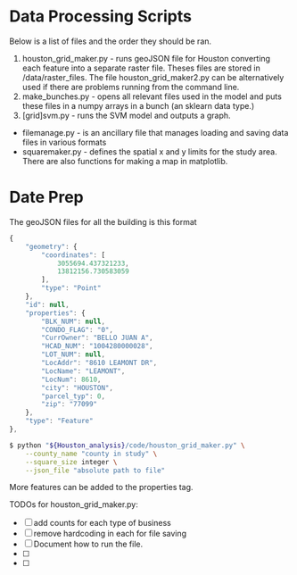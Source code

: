 Data Processing Scripts 
============
Below is a list of files and the order they should be ran.
1. houston_grid_maker.py - runs geoJSON file for Houston converting each feature into a separate raster file. Theses files are stored in /data/raster_files. The file houston_grid_maker2.py can be alternatively used if there are problems running from the command line.
2. make_bunches.py - opens all relevant files used in the model and puts these files in a numpy arrays in a bunch (an sklearn data type.)
3. [grid]svm.py - runs the SVM model and outputs a graph.

- filemanage.py - is an ancillary file that manages loading and saving data files in various formats
- squaremaker.py - defines the spatial x and y limits for the study area. There are also functions for making a map in matplotlib.








Date Prep
==========





The geoJSON files for all the building is this format

```javascript
{
    "geometry": {
        "coordinates": [
            3055694.437321233, 
            13812156.730583059
        ], 
        "type": "Point"
    }, 
    "id": null, 
    "properties": {
        "BLK_NUM": null, 
        "CONDO_FLAG": "0", 
        "CurrOwner": "BELLO JUAN A", 
        "HCAD_NUM": "1004280000028", 
        "LOT_NUM": null, 
        "LocAddr": "8610 LEAMONT DR", 
        "LocName": "LEAMONT", 
        "LocNum": 8610, 
        "city": "HOUSTON", 
        "parcel_typ": 0, 
        "zip": "77099"
    }, 
    "type": "Feature"
}, 
```



```bash
$ python "${Houston_analysis}/code/houston_grid_maker.py" \
    --county_name "county in study" \
    --square_size integer \
    --json_file "absolute path to file"
```


More features can be added to the properties tag.


TODOs for houston_grid_maker.py:
- [ ] add counts for each type of business
- [ ] remove hardcoding in each for file saving
- [ ] Document how to run the file.
- [ ] 
- [ ] 